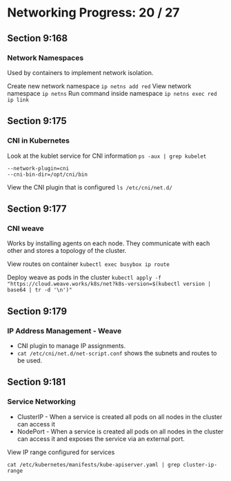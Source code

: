 # Networking Progress: 20 / 27

## Section 9:168

### Network Namespaces

Used by containers to implement network isolation.

Create new network namespace `ip netns add red`
View network namespace `ip netns`
Run command inside namespace `ip netns exec red ip link`

## Section 9:175

### CNI in Kubernetes

Look at the kublet service for CNI information `ps -aux | grep kubelet`

    --network-plugin=cni
    --cni-bin-dir=/opt/cni/bin

View the CNI plugin that is configured `ls /etc/cni/net.d/`

## Section 9:177

### CNI weave

Works by installing agents on each node. They communicate with each other and stores a topology of the cluster.

View routes on container `kubectl exec busybox ip route`

Deploy weave as pods in the cluster `kubectl apply -f "https://cloud.weave.works/k8s/net?k8s-version=$(kubectl version | base64 | tr -d '\n')"`

## Section 9:179

### IP Address Management - Weave

-   CNI plugin to manage IP assignments.
-   `cat /etc/cni/net.d/net-script.conf` shows the subnets and routes to be used.

## Section 9:181

### Service Networking

-   ClusterIP - When a service is created all pods on all nodes in the cluster can access it
-   NodePort - When a service is created all pods on all nodes in the cluster can access it and exposes the service via an external port.

View IP range configured for services

    cat /etc/kubernetes/manifests/kube-apiserver.yaml | grep cluster-ip-range
